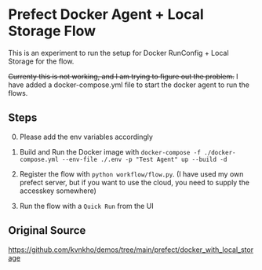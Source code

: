 # Prefect Docker Agent + Local Storage Flow

This is an experiment to run the setup for Docker RunConfig + Local Storage for the flow.

~~Currenty this is not working, and I am trying to figure out the problem.~~
I have added a docker-compose.yml file to start the docker agent to run the flows.

## Steps

0. Please add the env variables accordingly

1. Build and Run the Docker image with `docker-compose -f ./docker-compose.yml --env-file ./.env -p "Test Agent" up --build -d`
2. Register the flow with `python workflow/flow.py`. (I have used my own prefect server, but if you want to use the cloud, you need to supply the accesskey somewhere)
3. Run the flow with a `Quick Run` from the UI

## Original Source
https://github.com/kvnkho/demos/tree/main/prefect/docker_with_local_storage
